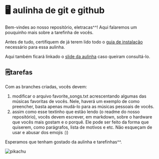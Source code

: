 # 🖥️ aulinha de git e github
Bem-vindes ao nosso repositório, eletracas^^! Aqui falaremos um pouquinho mais sobre a tarefinha de vocês.

Antes de tudo, certifiquem de já terem lido todo o [guia de instalação](https://forum.thunderatz.org/t/aulinha-de-git-para-eletracas/5872?u=erick_das) necessário para essa aulinha.

Aqui também ficará linkado o [slide da aulinha](https://docs.google.com/presentation/d/1oQ0G7yRv8uVV1TDdxT-2mV_2R6OOJY6Z/edit#slide=id.p1) caso queiram consultá-lo.

## 🗒️tarefas
Com as branches criadas, vocês devem:
1. modificar o arquivo favorite_songs.txt acrescentando algumas das músicas favoritas de vocês. Nele, haverá um exemplo de como preencher, basta apenas mudá-lo para as músicas pessoais de vocês.
2. assim como esse textinho que estão lendo (o readme do nosso repositório), vocês devem escrever, em markdown, sobre o hardware que vocês mais gostam e o porquê. Ele pode ser feito da forma que quiserem, como parágrafos, lista de motivos e etc. Não esqueçam de usar e abusar dos emojis :))

Esperamos que tenham gostado da aulinha e tarefinhas^^.

![pikachu](https://cdn.vox-cdn.com/uploads/chorus_asset/file/655222/tumblr_lmpg9jl57d1qfeod9.0.gif)


